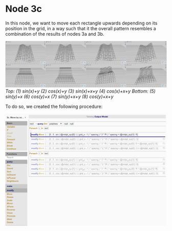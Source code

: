 # Node 3c

In this node, we want to move each rectangle upwards depending on its position in the grid, in a way such that it the overall pattern resembles a combination of the results of nodes 3a and 3b. 

![Result](./imgs/6.2.6-node3c-endresult.png)
*Top: (1) sin(x)+y (2) cos(x)+y (3) sin(x)+x+y (4) cos(x)+x+y*
*Bottom: (5) sin(y)+x (6) cos(y)+x (7) sin(y)+x+y (8) cos(y)+x+y*

To do so, we created the following procedure:

![Procedure](./imgs/6.2.6-node3c-procedure.png)